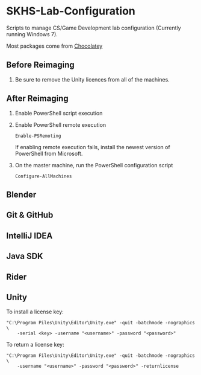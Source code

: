 # SKHS-Lab-Configuration

Scripts to manage CS/Game Development lab configuration
(Currently running Windows 7).

Most packages come from [Chocolatey](https://chocolatey.org)

## Before Reimaging

1. Be sure to remove the Unity licences from all of the machines.

## After Reimaging

1. Enable PowerShell script execution
1. Enable PowerShell remote execution

   ```Enable-PSRemoting```
   
   If enabling remote execution fails, install the newest version of PowerShell
   from Microsoft.

1. On the master machine, run the PowerShell configuration script

   ```
   Configure-AllMachines
   ```

## Blender

## Git & GitHub

## IntelliJ IDEA

## Java SDK

## Rider

## Unity

To install a license key:

```
"C:\Program Piles\Unity\Editor\Unity.exe" -quit -batchmode -nographics \
    -serial <key> -username "<username>" -password "<password>"
```
To return a license key:
  
```
"C:\Program Files\Unity\Editor\Unity.exe" -quit -batchmode -nographics \
    -username "<username>" -password "<password>" -returnlicense
```
